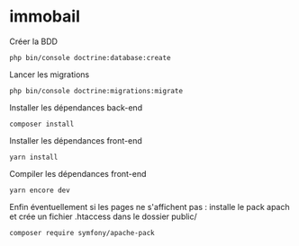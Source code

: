 # immobail

Créer la BDD

```php bin/console doctrine:database:create```

Lancer les migrations

```php bin/console doctrine:migrations:migrate```

Installer les dépendances back-end

```composer install```

Installer les dépendances front-end

```yarn install```

Compiler les dépendances front-end

```yarn encore dev```

Enfin éventuellement si les pages ne s'affichent pas :
installe le pack apach et crée un fichier .htaccess dans le dossier public/

```composer require symfony/apache-pack```
